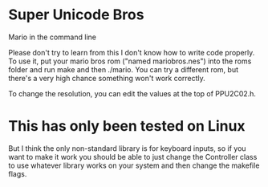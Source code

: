 # Super Unicode Bros
Mario in the command line

Please don't try to learn from this I don't know how to write code properly.
To use it, put your mario bros rom ("named mariobros.nes") into the roms folder and run make and then ./mario.
You can try a different rom, but there's a very high chance something won't work correctly.

To change the resolution, you can edit the values at the top of PPU2C02.h.

# This has only been tested on Linux
But I think the only non-standard library is for keyboard inputs, so if you want to make it work you should be able to just change the Controller class to use whatever library works on your system and then change the makefile flags.
